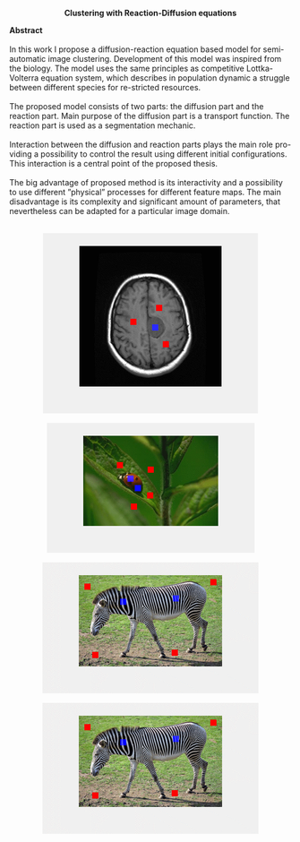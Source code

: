 <p align="center">
  <b>Clustering with Reaction-Diffusion equations</b>
</p>
<p>
    
  <b>Abstract</b><br/><br/>
In this work I propose a diffusion-reaction equation based model for semi-automatic image clustering. Development of this model was inspired from the biology. The model uses the same principles as competitive Lottka-Volterra equation system, which describes in population dynamic a struggle between different species for re-stricted resources.<br/><br/>
The proposed model consists of two parts: the diffusion part and the reaction part. Main purpose of the diffusion part is a transport function. The reaction part is used as a segmentation mechanic.<br/><br/>
Interaction between the diffusion and reaction parts plays the main role pro- viding a possibility to control the result using different initial configurations. This interaction is a central point of the proposed thesis.<br/><br/>
The big advantage of proposed method is its interactivity and a possibility to use different ”physical” processes for different feature maps. The main disadvantage is its complexity and significant amount of parameters, that nevertheless can be adapted for a particular image domain.<br/><br/>
  </p>

<p align="center">
  <img src="https://github.com/NikolajBelitski/master_thesis/blob/main/images/brain.gif?raw=true">
</p>
<p align="center">
  <img src="https://github.com/NikolajBelitski/master_thesis/blob/main/images/ladybug_iso.gif?raw=true">
</p>
<p align="center">
  <img src="https://github.com/NikolajBelitski/master_thesis/blob/main/images/zebra_aniso.gif?raw=true">
</p>
<p align="center">
  <img src="https://github.com/NikolajBelitski/master_thesis/blob/main/images/zebra_iso.gif?raw=true">
</p>
